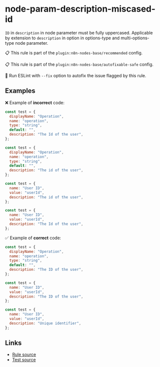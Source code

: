 [//]: # "File generated from a template. Do not edit this file directly."

# node-param-description-miscased-id

`ID` in `description` in node parameter must be fully uppercased. Applicable by extension to `description` in option in options-type and multi-options-type node parameter.

📋 This rule is part of the `plugin:n8n-nodes-base/recommended` config.

📋 This rule is part of the `plugin:n8n-nodes-base/autofixable-safe` config.

🔧 Run ESLint with `--fix` option to autofix the issue flagged by this rule.

## Examples

❌ Example of **incorrect** code:

```js
const test = {
  displayName: "Operation",
  name: "operation",
  type: "string",
  default: "",
  description: "The Id of the user",
};

const test = {
  displayName: "Operation",
  name: "operation",
  type: "string",
  default: "",
  description: "The id of the user",
};

const test = {
  name: "User ID",
  value: "userId",
  description: "The id of the user",
};

const test = {
  name: "User ID",
  value: "userId",
  description: "The Id of the user",
};
```

✅ Example of **correct** code:

```js
const test = {
  displayName: "Operation",
  name: "operation",
  type: "string",
  default: "",
  description: "The ID of the user",
};

const test = {
  name: "User ID",
  value: "userId",
  description: "The ID of the user",
};

const test = {
  name: "User ID",
  value: "userId",
  description: "Unique identifier",
};
```

## Links

- [Rule source](../../lib/rules/node-param-description-miscased-id.ts)
- [Test source](../../tests/node-param-description-miscased-id.test.ts)
